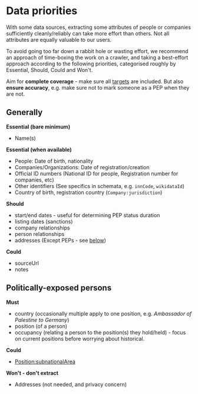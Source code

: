 # Data priorities

With some data sources, extracting some attributes of people or companies sufficiently cleanly/reliably can take more effort than others. Not all attributes are equally valuable to our users.

To avoid going too far down a rabbit hole or wasting effort, we recommend an approach of time-boxing the work on a crawler, and taking a best-effort approach according to the following priorities, categorised roughly by Essential, Should, Could and Won't.

Aim for **complete coverage** - make sure all [targets](https://www.opensanctions.org/docs/glossary/#targets) are included. But also **ensure accuracy**, e.g. make sure not to mark someone as a PEP when they are not.

## Generally

**Essential (bare minimum)**

- Name(s)

**Essential (when available)**

- People: Date of birth, nationality
- Companies/Organizations: Date of registration/creation
- Official ID numbers (National ID for people, Registration number for companies, etc)
- Other identifiers (See specifics in schemata, e.g. `innCode`, `wikidataId`)
- Country of birth, registration country (`Company:jurisdiction`)

**Should**

- start/end dates - useful for determining PEP status duration
- listing dates (sanctions)
- company relationships
- person relationships
- addresses (Except PEPs - see [below](#politically-exposed-persons))

**Could**

- sourceUrl
- notes

## Politically-exposed persons

**Must**

- country (occasionally multiple apply to one position, e.g. *Ambassador of Palestine to Germany*)
- position (of a person)
- occupancy (relating a person to the position(s) they hold/held) - focus on current positions before worrying about historical.

**Could**

- [Position:subnationalArea](https://www.opensanctions.org/reference/#schema.Position)

**Won't - don't extract**

- Addresses (not needed, and privacy concern)